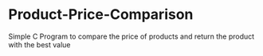 # Product-Price-Comparison
Simple C Program to compare the price of products and return the product with the best value
